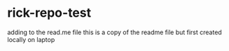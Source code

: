 # rick-repo-test
adding to the read.me file
this is a copy of the readme file but first created locally on laptop
